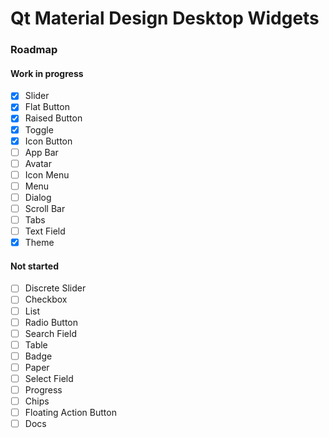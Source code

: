# Qt Material Design Desktop Widgets

### Roadmap

#### Work in progress

- [x] Slider
- [x] Flat Button
- [x] Raised Button
- [x] Toggle
- [x] Icon Button
- [ ] App Bar
- [ ] Avatar
- [ ] Icon Menu
- [ ] Menu
- [ ] Dialog
- [ ] Scroll Bar
- [ ] Tabs
- [ ] Text Field
- [x] Theme

#### Not started

- [ ] Discrete Slider
- [ ] Checkbox
- [ ] List
- [ ] Radio Button
- [ ] Search Field
- [ ] Table
- [ ] Badge
- [ ] Paper
- [ ] Select Field
- [ ] Progress
- [ ] Chips
- [ ] Floating Action Button
- [ ] Docs

